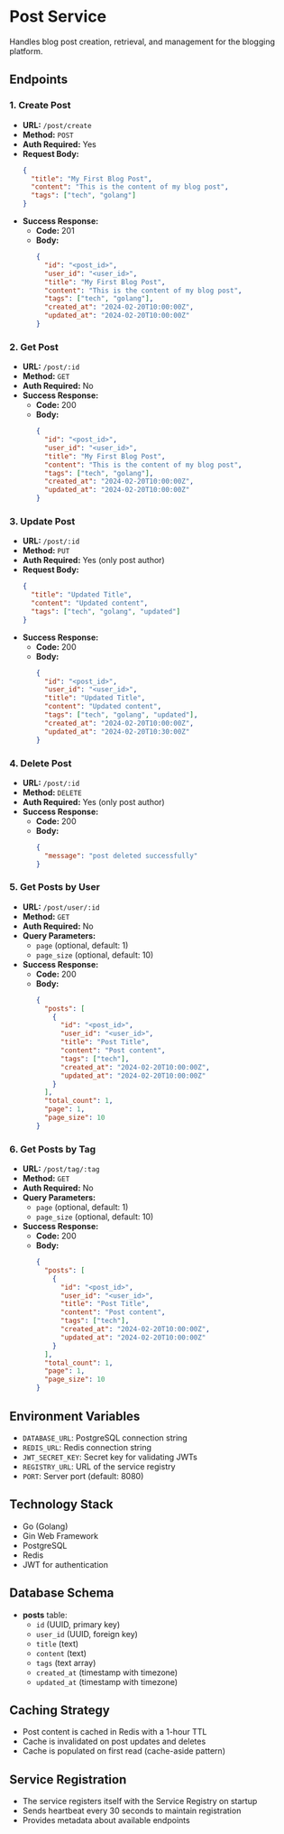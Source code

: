 # Post Service

Handles blog post creation, retrieval, and management for the blogging platform.

## Endpoints

### 1. Create Post
- **URL:** `/post/create`
- **Method:** `POST`
- **Auth Required:** Yes
- **Request Body:**
  ```json
  {
    "title": "My First Blog Post",
    "content": "This is the content of my blog post",
    "tags": ["tech", "golang"]
  }
  ```
- **Success Response:**
  - **Code:** 201
  - **Body:**
    ```json
    {
      "id": "<post_id>",
      "user_id": "<user_id>",
      "title": "My First Blog Post",
      "content": "This is the content of my blog post",
      "tags": ["tech", "golang"],
      "created_at": "2024-02-20T10:00:00Z",
      "updated_at": "2024-02-20T10:00:00Z"
    }
    ```

### 2. Get Post
- **URL:** `/post/:id`
- **Method:** `GET`
- **Auth Required:** No
- **Success Response:**
  - **Code:** 200
  - **Body:**
    ```json
    {
      "id": "<post_id>",
      "user_id": "<user_id>",
      "title": "My First Blog Post",
      "content": "This is the content of my blog post",
      "tags": ["tech", "golang"],
      "created_at": "2024-02-20T10:00:00Z",
      "updated_at": "2024-02-20T10:00:00Z"
    }
    ```

### 3. Update Post
- **URL:** `/post/:id`
- **Method:** `PUT`
- **Auth Required:** Yes (only post author)
- **Request Body:**
  ```json
  {
    "title": "Updated Title",
    "content": "Updated content",
    "tags": ["tech", "golang", "updated"]
  }
  ```
- **Success Response:**
  - **Code:** 200
  - **Body:**
    ```json
    {
      "id": "<post_id>",
      "user_id": "<user_id>",
      "title": "Updated Title",
      "content": "Updated content",
      "tags": ["tech", "golang", "updated"],
      "created_at": "2024-02-20T10:00:00Z",
      "updated_at": "2024-02-20T10:30:00Z"
    }
    ```

### 4. Delete Post
- **URL:** `/post/:id`
- **Method:** `DELETE`
- **Auth Required:** Yes (only post author)
- **Success Response:**
  - **Code:** 200
  - **Body:**
    ```json
    {
      "message": "post deleted successfully"
    }
    ```

### 5. Get Posts by User
- **URL:** `/post/user/:id`
- **Method:** `GET`
- **Auth Required:** No
- **Query Parameters:**
  - `page` (optional, default: 1)
  - `page_size` (optional, default: 10)
- **Success Response:**
  - **Code:** 200
  - **Body:**
    ```json
    {
      "posts": [
        {
          "id": "<post_id>",
          "user_id": "<user_id>",
          "title": "Post Title",
          "content": "Post content",
          "tags": ["tech"],
          "created_at": "2024-02-20T10:00:00Z",
          "updated_at": "2024-02-20T10:00:00Z"
        }
      ],
      "total_count": 1,
      "page": 1,
      "page_size": 10
    }
    ```

### 6. Get Posts by Tag
- **URL:** `/post/tag/:tag`
- **Method:** `GET`
- **Auth Required:** No
- **Query Parameters:**
  - `page` (optional, default: 1)
  - `page_size` (optional, default: 10)
- **Success Response:**
  - **Code:** 200
  - **Body:**
    ```json
    {
      "posts": [
        {
          "id": "<post_id>",
          "user_id": "<user_id>",
          "title": "Post Title",
          "content": "Post content",
          "tags": ["tech"],
          "created_at": "2024-02-20T10:00:00Z",
          "updated_at": "2024-02-20T10:00:00Z"
        }
      ],
      "total_count": 1,
      "page": 1,
      "page_size": 10
    }
    ```

## Environment Variables
- `DATABASE_URL`: PostgreSQL connection string
- `REDIS_URL`: Redis connection string
- `JWT_SECRET_KEY`: Secret key for validating JWTs
- `REGISTRY_URL`: URL of the service registry
- `PORT`: Server port (default: 8080)

## Technology Stack
- Go (Golang)
- Gin Web Framework
- PostgreSQL
- Redis
- JWT for authentication

## Database Schema
- **posts** table:
  - `id` (UUID, primary key)
  - `user_id` (UUID, foreign key)
  - `title` (text)
  - `content` (text)
  - `tags` (text array)
  - `created_at` (timestamp with timezone)
  - `updated_at` (timestamp with timezone)

## Caching Strategy
- Post content is cached in Redis with a 1-hour TTL
- Cache is invalidated on post updates and deletes
- Cache is populated on first read (cache-aside pattern)

## Service Registration
- The service registers itself with the Service Registry on startup
- Sends heartbeat every 30 seconds to maintain registration
- Provides metadata about available endpoints 